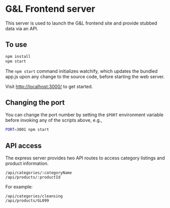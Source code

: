 # G&L Frontend server

This server is used to launch the G&L frontend site and provide stubbed data via an API.

## To use

```sh
npm install
npm start
```

The `npm start` command initializes watchify, which updates the bundled app.js upon any change to
the source code, before starting the web server. 

Visit <http://localhost:3000/> to get started.

## Changing the port

You can change the port number by setting the `$PORT` environment variable before invoking any of the scripts above, e.g.,

```sh
PORT=3001 npm start
```

## API access

The express server provides two API routes to access category listings and product information.

```
/api/categories/:categoryName
/api/products/:productId
```

For example:

```
/api/categories/cleansing
/api/products/GL099
```
